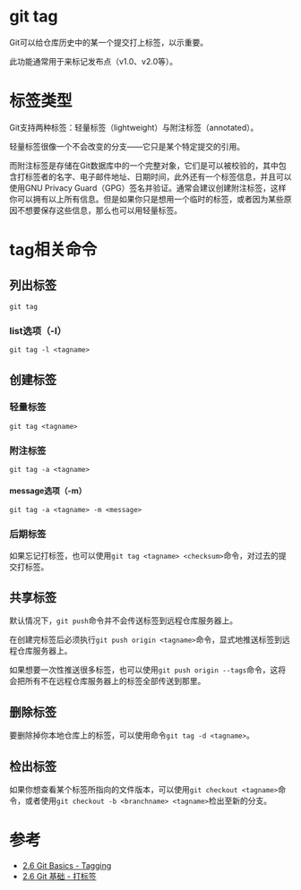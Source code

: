 git tag
=======
Git可以给仓库历史中的某一个提交打上标签，以示重要。

此功能通常用于来标记发布点（v1.0、v2.0等）。

# 标签类型
Git支持两种标签：轻量标签（lightweight）与附注标签（annotated）。

轻量标签很像一个不会改变的分支——它只是某个特定提交的引用。

而附注标签是存储在Git数据库中的一个完整对象，它们是可以被校验的，其中包含打标签者的名字、电子邮件地址、日期时间，此外还有一个标签信息，并且可以使用GNU Privacy Guard（GPG）签名并验证。通常会建议创建附注标签，这样你可以拥有以上所有信息。但是如果你只是想用一个临时的标签，或者因为某些原因不想要保存这些信息，那么也可以用轻量标签。

# tag相关命令
## 列出标签
`git tag`
### list选项（-l）
`git tag -l <tagname>`

## 创建标签
### 轻量标签
`git tag <tagname>`
### 附注标签
`git tag -a <tagname>`
#### message选项（-m）
`git tag -a <tagname> -m <message>`
### 后期标签
如果忘记打标签，也可以使用`git tag <tagname> <checksum>`命令，对过去的提交打标签。

## 共享标签
默认情况下，`git push`命令并不会传送标签到远程仓库服务器上。

在创建完标签后必须执行`git push origin <tagname>`命令，显式地推送标签到远程仓库服务器上。

如果想要一次性推送很多标签，也可以使用`git push origin --tags`命令，这将会把所有不在远程仓库服务器上的标签全部传送到那里。

## 删除标签
要删除掉你本地仓库上的标签，可以使用命令`git tag -d <tagname>`。

## 检出标签
如果你想查看某个标签所指向的文件版本，可以使用`git checkout <tagname>`命令，或者使用`git checkout -b <branchname> <tagname>`检出至新的分支。


# 参考
 * [2.6 Git Basics - Tagging](https://git-scm.com/book/en/v2/Git-Basics-Tagging)
 * [2.6 Git 基础 - 打标签](https://git-scm.com/book/zh/v2/Git-%E5%9F%BA%E7%A1%80-%E6%89%93%E6%A0%87%E7%AD%BE)
